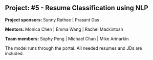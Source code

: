 ## Project: #5 - Resume Classification using NLP


**Project sponsors:** Sunny Rathee | Prasant Das

**Mentors:** Monica Chen | Emma Wang | Rachel Mackintosh

**Team members:** Sophy Peng | Michael Chan | Mike Arinarkin


The model runs through the portal. All needed resumes and JDs are included.
